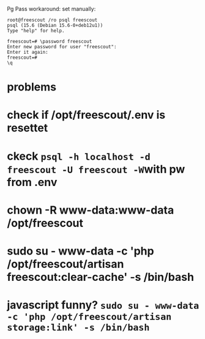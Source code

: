 Pg Pass workaround: set manually:

```
root@freescout /ro psql freescout
psql (15.6 (Debian 15.6-0+deb12u1))
Type "help" for help.

freescout=# \password freescout
Enter new password for user "freescout":
Enter it again:
freescout=#
\q
```


# problems

# check if /opt/freescout/.env is resettet
# ckeck `psql -h localhost -d freescout -U freescout -W`with pw from .env
# chown -R www-data:www-data /opt/freescout
# sudo su - www-data -c 'php /opt/freescout/artisan freescout:clear-cache' -s /bin/bash
# javascript funny? `sudo su - www-data -c 'php /opt/freescout/artisan storage:link' -s /bin/bash`
